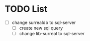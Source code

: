 # TODO List
- [ ] change surrealdb to sql-server
  - [ ] create new sql query
  - [ ] change lib-surreal to sql-server